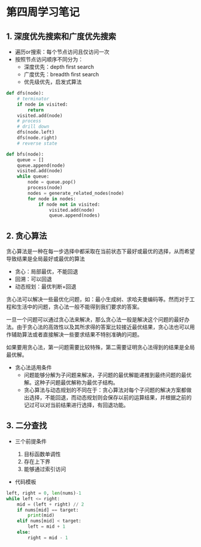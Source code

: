 # 第四周学习笔记

## 1. 深度优先搜索和广度优先搜索

- 遍历or搜索：每个节点访问且仅访问一次
- 按照节点访问顺序不同分为：
    - 深度优先：depth first search
    - 广度优先：breadth first search
    - 优先级优先，启发式算法

```python
def dfs(node):
    # terminator
    if node in visited:
        return
    visited.add(node)
    # process
    # drill down
    dfs(node.left)
    dfs(node.right)
    # reverse state

def bfs(node):
    queue = []
    queue.append(node)
    visited.add(node)
    while queue:
        node = queue.pop()
        process(node)
        nodes = generate_related_nodes(node)
        for node in nodes:
            if node not in visited:
                visited.add(node)
                queue.append(nodes)
```

## 2. 贪心算法

贪心算法是一种在每一步选择中都采取在当前状态下最好或最优的选择，从而希望导致结果是全局最好或最优的算法


- 贪心：局部最优，不能回退
- 回溯：可以回退
- 动态规划：最优判断+回退

贪心法可以解决一些最优化问题，如：最小生成树、求哈夫曼编码等。然而对于工程和生活中的问题，贪心法一般不能得到我们要求的答案。

一旦一个问题可以通过贪心法来解决，那么贪心法一般是解决这个问题的最好办法。由于贪心法的高效性以及其所求得的答案比较接近最优结果，贪心法也可以用作辅助算法或者直接解决一些要求结果不特别准确的问题。

如果要用贪心法，第一问题需要比较特殊，第二需要证明贪心法得到的结果是全局最优解。

- 贪心法适用条件
    - 问题能够分解为子问题来解决，子问题的最优解能递推到最终问题的最优解。这种子问题最优解称为最优子结构。
    - 贪心算法与动态规划的不同在于：贪心算法对每个子问题的解决方案都做出选择，不能回退，而动态规划则会保存以前的运算结果，并根据之前的记过可以对当前结果进行选择，有回退功能。

## 3. 二分查找

- 三个前提条件
    1. 目标函数单调性
    2. 存在上下界
    3. 能够通过索引访问
   
- 代码模板

```python
left, right = 0, len(nums)-1
while left <= right:
    mid = (left + right) // 2
    if nums[mid] == target:
        print(mid)
    elif nums[mid] < target:
        left = mid + 1
    else:
        right = mid - 1
```